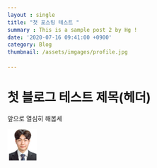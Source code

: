 ```yaml
---
layout : single
title: "첫 포스팅 테스트 "
summary : This is a sample post 2 by Hg !
date: '2020-07-16 09:41:00 +0900'
category: Blog
thumbnail: /assets/imgages/profile.jpg

---
```


# 첫 블로그 테스트 제목(헤더)

앞으로 열심히 해봅세 

<img src="/assets/images/profile.jpg" alt="취업사진" style="zoom:33%;" />

